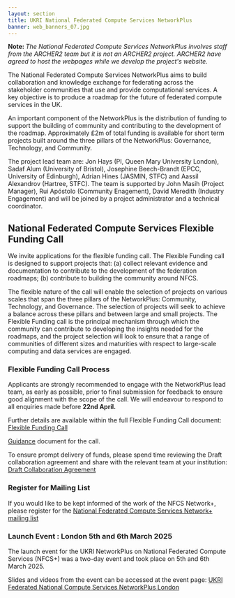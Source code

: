 ```yaml
---
layout: section
title: UKRI National Federated Compute Services NetworkPlus
banner: web_banners_07.jpg
---
```

<p>
<b> Note: </b> <I>The National Federated Compute Services NetworkPlus involves staff from the ARCHER2 team but it is not an ARCHER2 project. ARCHER2 have agreed to host the webpages while we develop the project's website.</I></p>

The National Federated Compute Services NetworkPlus aims to build collaboration and knowledge exchange for federating across the stakeholder communities that use and provide computational services. A key objective is to produce a roadmap for the future of federated compute services in the UK.

An important component of the NetworkPlus is the distribution of funding to support the building of community and contributing to the development of the roadmap. Approximately £2m of total funding is available for short term projects built around the three pillars of the NetworkPlus: Governance, Technology, and Community.

The project lead team are: Jon Hays (PI, Queen Mary University London), Sadaf Alum (University of Bristol), Josephine Beech-Brandt (EPCC, University of Edinburgh), Adrian Hines (JASMIN, STFC) and Aassil Alexandrov (Hartree, STFC). The team is supported by John Masih (Project Manager), Rui Apóstolo (Community Enagement), David Meredith (Industry Engagement) and will be joined by a project administrator and a technical coordinator.  

## National Federated Compute Services Flexible Funding Call 

We invite applications for the flexible funding call. The Flexible Funding call is designed to support projects that:
(a) collect relevant evidence and documentation to contribute to the development of the federation roadmaps; 
(b) contribute to building the community around NFCS. 

The flexible nature of the call will enable the selection of projects on various scales that span the three pillars of the NetworkPlus: Community, Technology, and Governance. The selection of projects will seek to achieve a balance across these pillars and between large and small projects. The Flexible Funding call is the principal mechanism through which the community can contribute to developing the insights needed for the roadmaps, and the project selection will look to ensure that a range of communities of different sizes and maturities with respect to large-scale computing and data services are engaged.  

### Flexible Funding Call Process

Applicants are strongly recommended to engage with the NetworkPlus lead team, as early as possible, prior to final submission for feedback to ensure good alignment with the scope of the call. We will endeavour to respond to all enquiries made before <b> 22nd April.</b>

Further details are available within the full Flexible Funding Call document: [Flexible Funding Call](NFCS_FF_Application.docx)

[Guidance](NFCS_FF_Guidance.docx) document for the call.

To ensure prompt delivery of funds, please spend time reviewing the Draft collaboration agreement and share with the relevant team at your institution: [Draft Collaboration Agreement ](NFCS_FF_CollaborationAgreement.pdf)

### Register for Mailing List

If you would like to be kept informed of the work of the NFCS Network+, please register for the [National Federated Compute Services Network+ mailing list]( https://www.jiscmail.ac.uk/cgi-bin/webadmin?A0=NFCS-NETWORKPLUS-ANNOUNCE)


### Launch Event : London 5th and 6th March 2025

The launch event for the UKRI NetworkPlus on National Federated Compute Services (NFCS+) was a two-day event and took place on 5th and 6th March 2025. 

Slides and videos from the event can be accessed at the event page: [UKRI Federated National Compute Services NetworkPlus London](../events/ukri-federated-national-compute-services-networkplus/)
